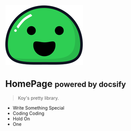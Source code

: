 ![logo](_media/icon.svg)

# HomePage <small>powered by docsify</small>

> Koy's  pretty  library.

- Write Something Special
- Coding Coding 
- Hold On
- One

<!-- [GitHub](https://github.com/docsifyjs/docsify/)
[Getting Started](#docsify)
 -->